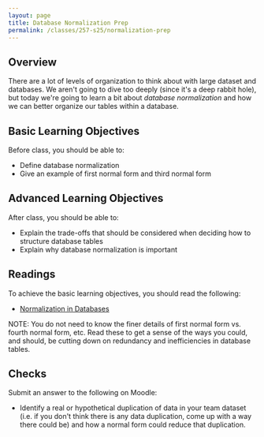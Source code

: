 ```yaml
---
layout: page
title: Database Normalization Prep
permalink: /classes/257-s25/normalization-prep
---
```


## Overview
There are a lot of levels of organization to think about with large dataset and databases. We aren't going to dive too deeply (since it's a deep rabbit hole), but today we're going to learn a bit about *database normalization* and how we can better organize our tables within a database.

## Basic Learning Objectives

Before class, you should be able to:
* Define database normalization
* Give an example of first normal form and third normal form

## Advanced Learning Objectives
After class, you should be able to:
* Explain the trade-offs that should be considered when deciding how to structure database tables
* Explain why database normalization is important


## Readings
To achieve the basic learning objectives, you should read the following:
* [Normalization in Databases](https://blog.udemy.com/normalization-in-database-with-example/)

NOTE: You do not need to know the finer details of first normal form vs. fourth normal form, etc. Read these to get a sense of the ways you could, and should, be cutting down on redundancy and inefficiencies in database tables.

## Checks
Submit an answer to the following on Moodle:
* Identify a real or hypothetical duplication of data in your team dataset (i.e. if you don't think there is any data duplication, come up with a way there could be) and how a normal form could reduce that duplication.